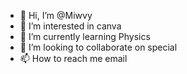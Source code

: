 - 👋 Hi, I’m @Miwvy
- 👀 I’m interested in canva
- 🌱 I’m currently learning Physics
- 💞️ I’m looking to collaborate on special
- 📫 How to reach me email

<!---
Miwvy/Miwvy is a ✨ special ✨ repository because its `README.md` (this file) appears on your GitHub profile.
You can click the Preview link to take a look at your changes.
--->
